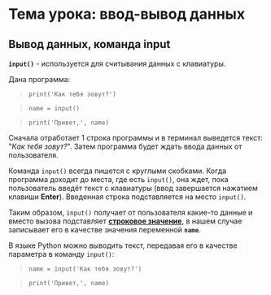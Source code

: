 # Тема урока: ввод-вывод данных

## Вывод данных, команда input

**`input()`** - используется для считывания данных с клавиатуры.

Дана программа:

>`print('Как тебя зовут?')`

>`name = input()`

>`print('Привет,', name)`

Сначала отработает 1 строка программы и в терминал выведется текст: "*Как тебя зовут?*". Затем программа будет ждать ввода данных от пользователя.

Команда `input()` всегда пишется с круглыми скобками. Когда программа доходит до места, где есть `input()`, она ждет, пока пользователь введёт текст с клавиатуры (ввод завершается нажатием клавиши **Enter**). Введенная строка подставляется на место `input()`.

Таким образом, `input()` получает от пользователя какие-то данные и вместо вызова подставляет <u>**строковое значение**</u>, в нашем случае записывает его в качестве значения переменной **`name`**.

В языке Python можно выводить текст, передавая его в качестве параметра в команду `input()`:
>`name = input('Как тебя зовут?')`

>`print('Привет,', name)`